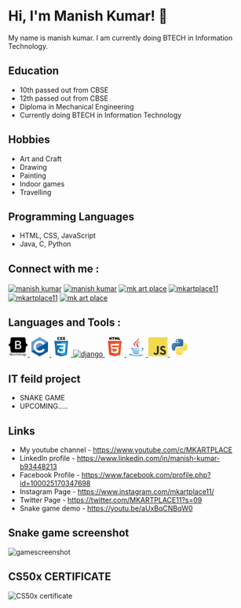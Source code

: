 
# Hi, I'm Manish Kumar! 👋

My name is manish kumar. I am currently doing BTECH in Information Technology.

## Education
- 10th passed out from CBSE
- 12th passed out from CBSE
- Diploma in Mechanical Engineering
- Currently doing BTECH in Information Technology

## Hobbies
- Art and Craft
- Drawing
- Painting
- Indoor games
- Travelling

## Programming Languages
- HTML, CSS, JavaScript
- Java, C, Python

<h2 align="left">Connect with me :</h2>
<p align="left">
<a href="https://linkedin.com/in/manish-kumar-b93448213" target="blank"><img align="center" src="https://raw.githubusercontent.com/rahuldkjain/github-profile-readme-generator/master/src/images/icons/Social/linked-in-alt.svg" alt="manish kumar" height="30" width="40" /></a>
<a href="https://www.facebook.com/profile.php?id=100025170347698" target="blank"><img align="center" src="https://raw.githubusercontent.com/rahuldkjain/github-profile-readme-generator/master/src/images/icons/Social/facebook.svg" alt="manish kumar" height="30" width="40" /></a>
<a href="https://www.youtube.com/c/mk art place" target="blank"><img align="center" src="https://raw.githubusercontent.com/rahuldkjain/github-profile-readme-generator/master/src/images/icons/Social/youtube.svg" alt="mk art place" height="30" width="40" /></a>
<a href="https://twitter.com/mkartplace11" target="blank"><img align="center" src="https://raw.githubusercontent.com/rahuldkjain/github-profile-readme-generator/master/src/images/icons/Social/twitter.svg" alt="mkartplace11" height="30" width="40" /></a>
<a href="https://instagram.com/mkartplace11" target="blank"><img align="center" src="https://raw.githubusercontent.com/rahuldkjain/github-profile-readme-generator/master/src/images/icons/Social/instagram.svg" alt="mkartplace11" height="30" width="40" /></a>
<a href="https://www.youtube.com/c/mk art place" target="blank"><img align="center" src="https://raw.githubusercontent.com/rahuldkjain/github-profile-readme-generator/master/src/images/icons/Social/youtube.svg" alt="mk art place" height="30" width="40" /></a>
</p>

<h2 align="left">Languages and Tools :</h2>
<p align="left"> <a href="https://getbootstrap.com" target="_blank" rel="noreferrer"> <img src="https://raw.githubusercontent.com/devicons/devicon/master/icons/bootstrap/bootstrap-plain-wordmark.svg" alt="bootstrap" width="40" height="40"/> </a> <a href="https://www.cprogramming.com/" target="_blank" rel="noreferrer"> <img src="https://raw.githubusercontent.com/devicons/devicon/master/icons/c/c-original.svg" alt="c" width="40" height="40"/> </a> <a href="https://www.w3schools.com/css/" target="_blank" rel="noreferrer"> <img src="https://raw.githubusercontent.com/devicons/devicon/master/icons/css3/css3-original-wordmark.svg" alt="css3" width="40" height="40"/> </a> <a href="https://www.djangoproject.com/" target="_blank" rel="noreferrer"> <img src="https://cdn.worldvectorlogo.com/logos/django.svg" alt="django" width="40" height="40"/> </a> <a href="https://www.w3.org/html/" target="_blank" rel="noreferrer"> <img src="https://raw.githubusercontent.com/devicons/devicon/master/icons/html5/html5-original-wordmark.svg" alt="html5" width="40" height="40"/> </a> <a href="https://www.java.com" target="_blank" rel="noreferrer"> <img src="https://raw.githubusercontent.com/devicons/devicon/master/icons/java/java-original.svg" alt="java" width="40" height="40"/> </a> <a href="https://developer.mozilla.org/en-US/docs/Web/JavaScript" target="_blank" rel="noreferrer"> <img src="https://raw.githubusercontent.com/devicons/devicon/master/icons/javascript/javascript-original.svg" alt="javascript" width="40" height="40"/> </a> <a href="https://www.python.org" target="_blank" rel="noreferrer"> <img src="https://raw.githubusercontent.com/devicons/devicon/master/icons/python/python-original.svg" alt="python" width="40" height="40"/> </a> </p>

## IT feild project
- SNAKE GAME
- UPCOMING.....

## Links
- My youtube channel - https://www.youtube.com/c/MKARTPLACE
- LinkedIn profile - https://www.linkedin.com/in/manish-kumar-b93448213
- Facebook Profile - https://www.facebook.com/profile.php?id=100025170347698
- Instagram Page - https://www.instagram.com/mkartplace11/
- Twitter Page - https://twitter.com/MKARTPLACE11?s=09
- Snake game demo - https://youtu.be/aUxBqCNBqW0

## Snake game screenshot

![gamescreenshot](https://user-images.githubusercontent.com/123818195/234948849-8c47c202-5ab2-43e6-8e08-07e8d5b0963d.png)

## CS50x CERTIFICATE

![CS50x certificate](https://user-images.githubusercontent.com/123818195/235175490-1b9a832f-20ee-485e-9429-526274c8c34f.png)


